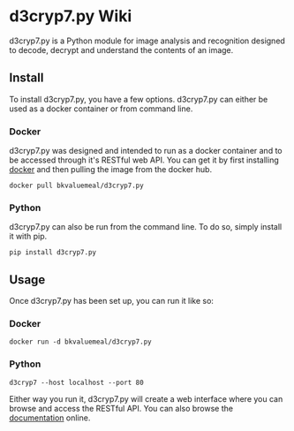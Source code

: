 d3cryp7.py Wiki
===============

d3cryp7.py is a Python module for image analysis and recognition designed to
decode, decrypt and understand the contents of an image.

Install
-------

To install d3cryp7.py, you have a few options. d3cryp7.py can either be used as
a docker container or from command line.

### Docker

d3cryp7.py was designed and intended to run as a docker container and to be
accessed through it's RESTful web API. You can get it by first installing
[docker] and then pulling the image from the docker hub.

	docker pull bkvaluemeal/d3cryp7.py

### Python

d3cryp7.py can also be run from the command line. To do so, simply install it
with pip.

	pip install d3cryp7.py

Usage
-----

Once d3cryp7.py has been set up, you can run it like so:

### Docker

	docker run -d bkvaluemeal/d3cryp7.py

### Python

	d3cryp7 --host localhost --port 80

Either way you run it, d3cryp7.py will create a web interface where you can
browse and access the RESTful API. You can also browse the [documentation]
online.

[docker]: https://get.docker.com
[documentation]: https://bitbucket.org/bkvaluemeal/d3cryp7.py/src/master/docs/api.md
